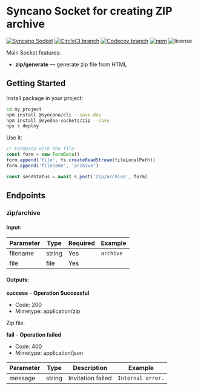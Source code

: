 # Syncano Socket for creating ZIP archive

[![Syncano Socket](https://img.shields.io/badge/syncano-socket-blue.svg)](https://syncano.io)
[![CircleCI branch](https://img.shields.io/circleci/project/github/eyedea-io/syncano-socket-zip/master.svg)](https://circleci.com/gh/eyedea-io/syncano-socket-zip/tree/master)
[![Codecov branch](https://img.shields.io/codecov/c/github/eyedea-io/syncano-socket-zip/master.svg)](https://codecov.io/gh/eyedea-io/syncano-socket-simple-zip)
[![npm](https://img.shields.io/npm/dw/@eyedea-sockets/zip.svg)](https://www.npmjs.com/package/@eyedea-sockets/zip)
![license](https://img.shields.io/github/license/eyedea-io/syncano-socket-zip.svg)

Main Socket features:

* **zip/generate** — generate zip file from HTML

## Getting Started

Install package in your project:

```sh
cd my_project
npm install @syncano/cli --save-dev
npm install @eyedea-sockets/zip --save
npx s deploy
```

Use it:

```js
// FormData with the file
const form = new FormData()
form.append('file', fs.createReadStream(fileLocalPath))
form.append('filename', 'archive')

const sendStatus = await s.post('zip/archive', form)
```

## Endpoints

### zip/archive

#### Input:

|Parameter     | Type | Required  | Example          |
|--------------|------|-----------|------------------|
|filename      |string|       Yes | `archive`        |
|file          |file  |       Yes |                  |

#### Outputs:

**success** - **Operation Successful**

- Code: 200
- Mimetype: application/zip

Zip file.

**fail** - **Operation failed**

- Code: 400
- Mimetype: application/json

| Parameter | Type   | Description            | Example              |
|-----------|--------|------------------------|----------------------|
| message   | string | Invitation failed      | `Internal error.`    |
